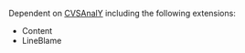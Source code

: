 Dependent on [CVSAnalY](https://github.com/SoftwareIntrospectionLab/cvsanaly) including the following extensions:
* Content
* LineBlame
